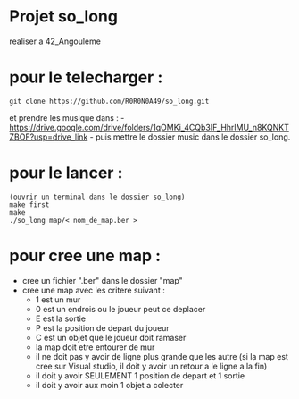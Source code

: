 # Projet so_long
realiser a 42_Angouleme

# pour le telecharger :
	git clone https://github.com/R0R0N0A49/so_long.git
 et prendre les musique dans :
 	- https://drive.google.com/drive/folders/1qOMKi_4CQb3IF_HhrlMU_n8KQNKTZBOF?usp=drive_link
	- puis mettre le dossier music dans le dossier so_long.

# pour le lancer :
	(ouvrir un terminal dans le dossier so_long)
	make first
	make
	./so_long map/< nom_de_map.ber >

# pour cree une map :
 - cree un fichier ".ber" dans le dossier "map"
 - cree une map avec les critere suivant :
    - 1 est un mur
    - 0 est un endrois ou le joueur peut ce deplacer
    - E est la sortie
    - P est la position de depart du joueur
    - C est un objet que le joueur doit ramaser
    - la map doit etre entourer de mur
    - il ne doit pas y avoir de ligne plus grande que les autre (si la map est cree sur Visual studio, il doit y avoir un retour a le ligne a la fin)
    - il doit y avoir SEULEMENT 1 position de depart et 1 sortie
    - il doit y avoir aux moin 1 objet a colecter

